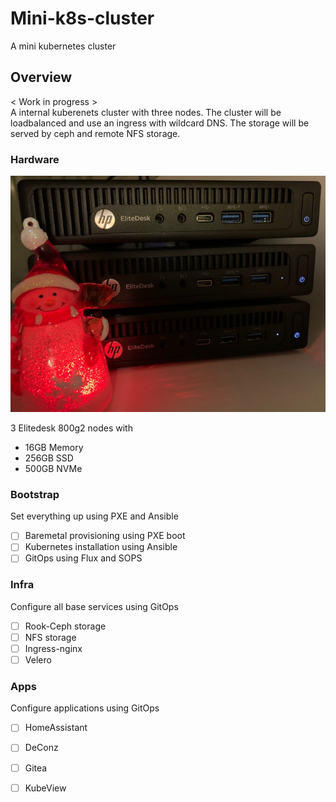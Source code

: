 # Mini-k8s-cluster
A mini kubernetes cluster

## Overview
< Work in progress >   
A internal kuberenets cluster with three nodes. The cluster will be loadbalanced and use an ingress with wildcard DNS. The storage will be served by ceph and remote NFS storage.

### Hardware
![Hardware](/mini-k8s-cluster.jpg)

3 Elitedesk 800g2 nodes with
- 16GB Memory
- 256GB SSD
- 500GB NVMe


### Bootstrap
Set everything up using PXE and Ansible
- [ ] Baremetal provisioning using PXE boot
- [ ] Kubernetes installation using Ansible
- [ ] GitOps using Flux and SOPS

### Infra
Configure all base services using GitOps
- [ ] Rook-Ceph storage
- [ ] NFS storage
- [ ] Ingress-nginx
- [ ] Velero

### Apps
Configure applications using GitOps
- [ ] HomeAssistant
- [ ] DeConz
- [ ] Gitea
- [ ] KubeView






